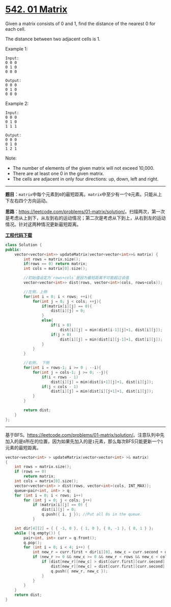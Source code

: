 # [542. 01 Matrix](https://leetcode.com/problems/01-matrix/)

Given a matrix consists of 0 and 1, find the distance of the nearest 0 for each cell.

The distance between two adjacent cells is 1.

Example 1:

    Input:
    0 0 0
    0 1 0
    0 0 0

    Output:
    0 0 0
    0 1 0
    0 0 0

Example 2:

    Input:
    0 0 0
    0 1 0
    1 1 1

    Output:
    0 0 0
    0 1 0
    1 2 1

Note:

- The number of elements of the given matrix will not exceed 10,000.
- There are at least one 0 in the given matrix.
- The cells are adjacent in only four directions: up, down, left and right.

-----

**题目**：`matrix`中每个元素到`0`的最短距离。`matrix`中至少有一个`0`元素。只能从上下左右四个方向运动。

**思路**：<https://leetcode.com/problems/01-matrix/solution/>。扫描两次，第一次是考虑从上到下，从左到右的运动情况；第二次是考虑从下到上，从右到左的运动情况。针对这两种情况更新最短距离。

[**工程代码下载**](https://github.com/shenkh/leetcode)

```cpp
class Solution {
public:
    vector<vector<int>> updateMatrix(vector<vector<int>>& matrix) {
        int rows = matrix.size();
        if(rows == 0) return matrix;
        int cols = matrix[0].size();

        //初始值设定为`rows+cols`是因为最短距离不可能超过该值
        vector<vector<int>> dist(rows, vector<int>(cols, rows+cols));

        //左侧，上侧
        for(int i = 0; i < rows; ++i){
            for(int j = 0; j < cols; ++j){
                if(matrix[i][j] == 0){
                    dist[i][j] = 0;
                }
                else{
                    if(i > 0)
                        dist[i][j] = min(dist[i-1][j]+1, dist[i][j]);
                    if(j > 0)
                        dist[i][j] = min(dist[i][j-1]+1, dist[i][j]);
                }
            }
        }

        //右侧， 下侧
        for(int i = rows-1; i >= 0 ; --i){
            for(int j = cols-1; j >= 0; --j){
                if(i < rows - 1)
                    dist[i][j] = min(dist[i+1][j]+1, dist[i][j]);
                if(j < cols - 1)
                    dist[i][j] = min(dist[i][j+1]+1, dist[i][j]);
            }
        }

        return dist;
    }
};
```

-----

基于BFS。<https://leetcode.com/problems/01-matrix/solution/>。注意队列中先加入的是`0`所在的位置，因为如果先加入的是`1`元素，那么每次BFS只能更新一个`1`元素的最短距离。

```cpp
vector<vector<int> > updateMatrix(vector<vector<int> >& matrix)
{
    int rows = matrix.size();
    if (rows == 0)
        return matrix;
    int cols = matrix[0].size();
    vector<vector<int> > dist(rows, vector<int>(cols, INT_MAX));
    queue<pair<int, int> > q;
    for (int i = 0; i < rows; i++)
        for (int j = 0; j < cols; j++)
            if (matrix[i][j] == 0) {
                dist[i][j] = 0;
                q.push({ i, j }); //Put all 0s in the queue.
            }

    int dir[4][2] = { { -1, 0 }, { 1, 0 }, { 0, -1 }, { 0, 1 } };
    while (!q.empty()) {
        pair<int, int> curr = q.front();
        q.pop();
        for (int i = 0; i < 4; i++) {
            int new_r = curr.first + dir[i][0], new_c = curr.second + dir[i][1];
            if (new_r >= 0 && new_c >= 0 && new_r < rows && new_c < cols) {
                if (dist[new_r][new_c] > dist[curr.first][curr.second] + 1) {
                    dist[new_r][new_c] = dist[curr.first][curr.second] + 1;
                    q.push({ new_r, new_c });
                }
            }
        }
    }
    return dist;
}
```